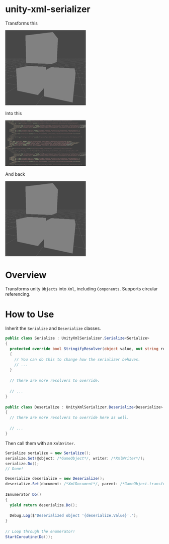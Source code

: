# unity-xml-serializer
Transforms this

<img src="https://raw.githubusercontent.com/llyme-unity-library/unity-xml-serializer/main/Sample0.png" width="256">

Into this

<img src="https://raw.githubusercontent.com/llyme-unity-library/unity-xml-serializer/main/Sample1.png" width="256">

And back

<img src="https://raw.githubusercontent.com/llyme-unity-library/unity-xml-serializer/main/Sample0.png" width="256">

# Overview
Transforms unity `Objects` into `Xml`, including `Components`. Supports circular referencing.

# How to Use
Inherit the `Serialize` and `Deserialize` classes.

```csharp
public class Serialize : UnityXmlSerializer.Serialize<Serialize>
{
  protected override bool StringifyResolver(object value, out string result)
  {
    // You can do this to change how the serializer behaves.
    // ...
  }

  // There are more resolvers to override.

  // ...
}

public class Deserialize : UnityXmlSerializer.Deserialize<Deserialize>
{
  // There are more resolvers to override here as well.
  
  // ...
}
```

Then call them with an `XmlWriter`.

```csharp
Serialize serialize = new Serialize();
serialize.Set(@object: /*GameObject*/, writer: /*XmlWriter*/);
serialize.Do();
// Done!
```

```csharp
Deserialize deserialize = new Deserialize();
deserialize.Set(document: /*XmlDocument*/, parent: /*GameObject.transform*/);

IEnumerator Do()
{
  yield return deserialize.Do();

  Debug.Log($"Deserialized object '{deserialize.Value}'.");
}

// Loop through the enumerator!
StartCoroutine(Do());
```
